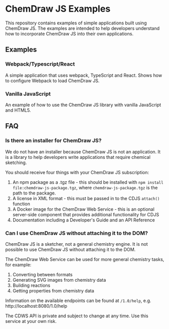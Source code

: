 # ChemDraw JS Examples

This repository contains examples of simple applications built using ChemDraw JS. The examples are intended to help developers understand how to incorporate ChemDraw JS into their own applications.

## Examples

### Webpack/Typescript/React

A simple application that uses webpack, TypeScript and React. Shows how to configure Webpack to load ChemDraw JS.

### Vanilla JavaScript

An example of how to use the ChemDraw JS library with vanilla JavaScript and HTML5.

## FAQ

### Is there an installer for ChemDraw JS?

We do not have an installer because ChemDraw JS is not an application. It is a library to help developers write applications that require chemical sketching.

You should receive four things with your ChemDraw JS subscription:

1. An npm package as a .tgz file - this should be installed with `npm install file:chemdraw-js-package.tgz`, where `chemdraw-js-package.tgz` is the path to the package.
2. A license in XML format - this must be passed in to the CDJS `attach()` function
3. A Docker image for the ChemDraw Web Service - this is an optional server-side component that provides additional functionality for CDJS
4. Documentation including a Developer's Guide and an API Reference

### Can I use ChemDraw JS without attaching it to the DOM?

ChemDraw JS is a sketcher, not a general chemistry engine. It is not possible to use ChemDraw JS without attaching it to the DOM.

The ChemDraw Web Service can be used for more general chemistry tasks, for example:

1. Converting between formats
2. Generating SVG images from chemistry data
3. Building reactions
4. Getting properties from chemistry data

Information on the available endpoints can be found at `/1.0/help`, e.g. http://localhost:8080/1.0/help

The CDWS API is private and subject to change at any time. Use this service at your own risk.
